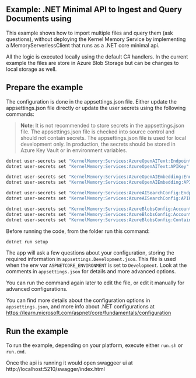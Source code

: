 ## Example: .NET Minimal API to Ingest and Query Documents using <MemoryServerlessClient>

This example shows how to import multiple files and query them (ask questions), without
deploying the Kernel Memory Service by implementing a MemoryServerlessClient that runs as a .NET core minimal api.

All the logic is executed locally using the default C# handlers. In the current example the files are store in Azure Blob Storage but can be changes to local storage as well.

## Prepare the example

The configuration is done in the appsettings.json file. Either update the appsettings.json file directly or update the user secrets using the following commands:

>**Note**: It is not recommended to store secrets in the appsettings.json file. The appsettings.json file is checked into source control and should not contain secrets. The appsettings.json file is used for local development only. In production, the secrets should be stored in Azure Key Vault or in environment variables.

```sh
dotnet user-secrets set "KernelMemory:Services:AzureOpenAIText:Endpoint" "<REPLACE_WITH_YOUR_AZURE_OPENAI_TEXT_GENERATION_ENDPOINT>"
dotnet user-secrets set "KernelMemory:Services:AzureOpenAIText:APIKey" "<REPLACE_WITH_YOUR_AZURE_OPENAI_TEXT_GENERATION_API_KEY>"

dotnet user-secrets set "KernelMemory:Services:AzureOpenAIEmbedding:Endpoint" "<REPLACE_WITH_YOUR_AZURE_OPENAI_TEXT_EMBEDDING_ENDPOINT>"
dotnet user-secrets set "KernelMemory:Services:AzureOpenAIEmbedding:APIKey" "<REPLACE_WITH_YOUR_AZURE_OPENAI_TEXT_EMBEDDING_API_KEY>"

dotnet user-secrets set "KernelMemory:Services:AzureAISearchConfig:Endpoint" "<REPLACE_WITH_YOUR_AZURE_AI_SEARCH_ENDPOINT>"
dotnet user-secrets set "KernelMemory:Services:AzureAISearchConfig:APIKey" "<REPLACE_WITH_YOUR_AZURE_AI_SEARCH_APIKEY>"

dotnet user-secrets set "KernelMemory:Services:AzureBlobsConfig:Account" "<REPLACE_WITH_YOUR_AZURE_BLOB_STORAGE_ACCOUNT_NAME>"
dotnet user-secrets set "KernelMemory:Services:AzureBlobsConfig:AccountKey" "<REPLACE_WITH_YOUR_AZURE_BLOB_STORAGE_ACCOUNT_KEY>"
dotnet user-secrets set "KernelMemory:Services:AzureBlobsConfig:Container" "<REPLACE_WITH_YOUR_AZURE_BLOB_STORAGE_CONTAINER>"
```

Before running the code, from the folder run this command:

```csharp
dotnet run setup
```

The app will ask a few questions about your configuration, storing the
required information in `appsettings.Development.json`. This file is used when
the env var `ASPNETCORE_ENVIRONMENT` is set to `Development`. Look at the
comments in `appsettings.json` for details and more advanced options.

You can run the command again later to edit the file, or edit it manually for
advanced configurations.

You can find more details about the configuration options in `appsettings.json`,
and more info about .NET configurations at
https://learn.microsoft.com/aspnet/core/fundamentals/configuration

## Run the example

To run the example, depending on your platform, execute either `run.sh` or `run.cmd`.

Once the api is running it would open swaggeer ui at http://localhost:5210/swagger/index.html
